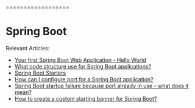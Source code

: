 ==================

# Spring Boot 

Relevant Articles:
* [Your first Spring Boot Web Application - Hello World](https://frontbackend.com/spring-boot/your-first-spring-boot-application-hello-world)
* [What code structure use for Spring Boot applications?](https://frontbackend.com/spring-boot/what-code-structure-use-for-spring-boot-applications)
* [Spring Boot Starters](https://frontbackend.com/spring-boot/spring-boot-starters)
* [How can I configure port for a Spring Boot application?](https://frontbackend.com/spring-boot/how-can-i-configure-port-for-a-spring-boot-application)
* [Spring Boot startup failure because port already in use - what does it mean?](https://frontbackend.com/spring-boot/spring-boot-startup-failure-because-port-already-in-use-what-does-it-mean)
* [How to create a custom starting banner for Spring Boot?](https://frontbackend.com/spring-boot/how-to-create-a-custom-starting-banner-for-spring-boot)

